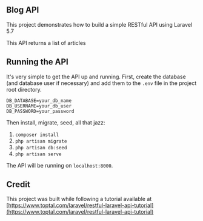 ## Blog API

 This project demonstrates how to build a simple RESTful API using Laravel 5.7
 
 This API returns a list of articles

## Running the API

It's very simple to get the API up and running. First, create the database (and database
user if necessary) and add them to the `.env` file in the project root directory.

```
DB_DATABASE=your_db_name
DB_USERNAME=your_db_user
DB_PASSWORD=your_password
```

Then install, migrate, seed, all that jazz:

1. `composer install`
2. `php artisan migrate`
3. `php artisan db:seed`
4. `php artisan serve`

The API will be running on `localhost:8000`.

## Credit
This project was built while following a tutorial available at [https://www.toptal.com/laravel/restful-laravel-api-tutorial](https://www.toptal.com/laravel/restful-laravel-api-tutorial)
